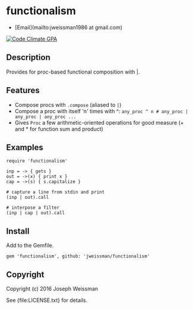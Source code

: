 # functionalism

* [Email](mailto:jweissman1986 at gmail.com)

[![Code Climate GPA](https://codeclimate.com/github//functionalism/badges/gpa.svg)](https://codeclimate.com/github//functionalism)

## Description

Provides for proc-based functional composition with |.

## Features

  - Compose procs with `.compose` (aliased to `|`)
  - Compose a proc with itself 'n' times with ^: `any_proc ^ n # any_proc | any_proc | any_proc ...`
  - Gives `Proc` a few arithmetic-oriented operations for good measure (+ and * for function sum and product)

## Examples

    require 'functionalism'

    inp = -> { gets }
    out = ->(x) { print x }
    cap = ->(s) { s.capitalize }

    # capture a line from stdin and print
    (inp | out).call

    # interpose a filter
    (inp | cap | out).call

## Install

  Add to the Gemfile. 
  
    gem 'functionalism', github: 'jweissman/functionalism'

## Copyright

Copyright (c) 2016 Joseph Weissman

See {file:LICENSE.txt} for details.

